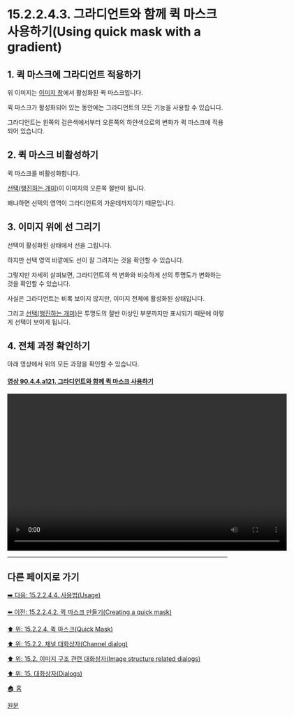 # 15.2.2.4.3. 그라디언트와 함께 퀵 마스크 사용하기(Using quick mask with a gradient)

<a id="15-02-02-04-03-s1"></a>

## 1. 퀵 마스크에 그라디언트 적용하기
위 이미지는 [이미지 창](./03-02-04-00-image_window.md)에서 활성화된 퀵 마스크입니다.

퀵 마스크가 활성화되어 있는 동안에는 그라디언트의 모든 기능을 사용할 수 있습니다.

그라디언트는 왼쪽의 검은색에서부터 오른쪽의 하얀색으로의 변화가 퀵 마스크에 적용되어 있습니다.

<a id="15-02-02-04-03-s2"></a>

## 2. 퀵 마스크 비활성하기
퀵 마스크를 비활성화합니다.

[선택(행진하는 개미)](./19-glossaryx-marching_ants.md)이 이미지의 오른쪽 절반이 됩니다.

왜냐하면 선택의 영역이 그라디언트의 가운데까지이기 때문입니다.

<a id="15-02-02-04-03-s3"></a>

## 3. 이미지 위에 선 그리기
선택이 활성화된 상태에서 선을 그립니다.

하지만 선택 영역 바깥에도 선이 잘 그려지는 것을 확인할 수 있습니다.

그렇지만 자세히 살펴보면, 그라디언트의 색 변화와 비슷하게 선의 투명도가 변화하는 것을 확인할 수 있습니다.

사실은 그라디언트는 비록 보이지 않지만, 이미지 전체에 활성화된 상태입니다.

그리고 [선택(행진하는 개미)](./19-glossaryx-marching_ants.md)은 투명도의 절반 이상인 부분까지만 표시되기 때문에 이렇게 선택이 보이게 됩니다.

## 4. 전체 과정 확인하기
아래 영상에서 위의 모든 과정을 확인할 수 있습니다.

<a id="90-04-04-a121"></a>

#### [영상 90.4.4.a121. 그라디언트와 함께 퀵 마스크 사용하기](./90-04-04-channels.md#90-04-04-a121)
<video controls="controls" width="640" height="360" src="https://github.com/wonder13662/gimp/assets/15767104/0213d127-9f99-4600-96c2-7568f4849145"></video>

***

## 다른 페이지로 가기

[➡️ 다음: 15.2.2.4.4. 사용법(Usage)](./15-02-02-04-04-usage.md)

[⬅️ 이전: 15.2.2.4.2. 퀵 마스크 만들기(Creating a quick mask)](./15-02-02-04-02-creating_a_quick_mask.md)

[⬆️ 위: 15.2.2.4. 퀵 마스크(Quick Mask)](./15-02-02-04-00-quick_mask.md)

[⬆️ 위: 15.2.2. 채널 대화상자(Channel dialog)](./15-02-02-00-channel_dialog.md)

[⬆️ 위: 15.2. 이미지 구조 관련 대화상자(Image structure related dialogs)](./15-02-00-image-structure-related-dialogs.md)

[⬆️ 위: 15. 대화상자(Dialogs)](./15-00-dialogs.md)

[🏠 홈](./00-home.md)

[원문](https://docs.gimp.org/2.10/ko/gimp-channel-dialog.html#idm18204)